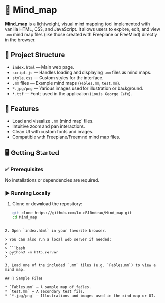 # 🧠 Mind_map

**Mind_map** is a lightweight, visual mind mapping tool implemented with vanilla HTML, CSS, and JavaScript. It allows users to explore, edit, and view `.mm` mind map files (like those created with Freeplane or FreeMind) directly in the browser.

## 📂 Project Structure

- `index.html` — Main web page.
- `script.js` — Handles loading and displaying `.mm` files as mind maps.
- `style.css` — Custom styles for the interface.
- `.mm` files — Example mind maps (`Fables.mm`, `test.mm`).
- `*.jpg/png` — Various images used for illustration or background.
- `*.ttf` — Fonts used in the application (`Louis George Cafe`).

## 🚀 Features

- Load and visualize `.mm` (mind map) files.
- Intuitive zoom and pan interactions.
- Clean UI with custom fonts and images.
- Compatible with Freeplane/Freemind mind map files.

## 🖥️ Getting Started

### ✅ Prerequisites

No installations or dependencies are required.

### ▶️ Running Locally

1. Clone or download the repository:
   ```bash
   git clone https://github.com/LoicBl0ndeau/Mind_map.git
   cd Mind_map
````

2. Open `index.html` in your favorite browser.

> You can also run a local web server if needed:
>
> ```bash
> python3 -m http.server
> ```

3. Load one of the included `.mm` files (e.g. `Fables.mm`) to view a mind map.

## 📁 Sample Files

* `Fables.mm` — A sample map of fables.
* `test.mm` — A secondary test file.
* `*.jpg/png` — Illustrations and images used in the mind map or UI.
